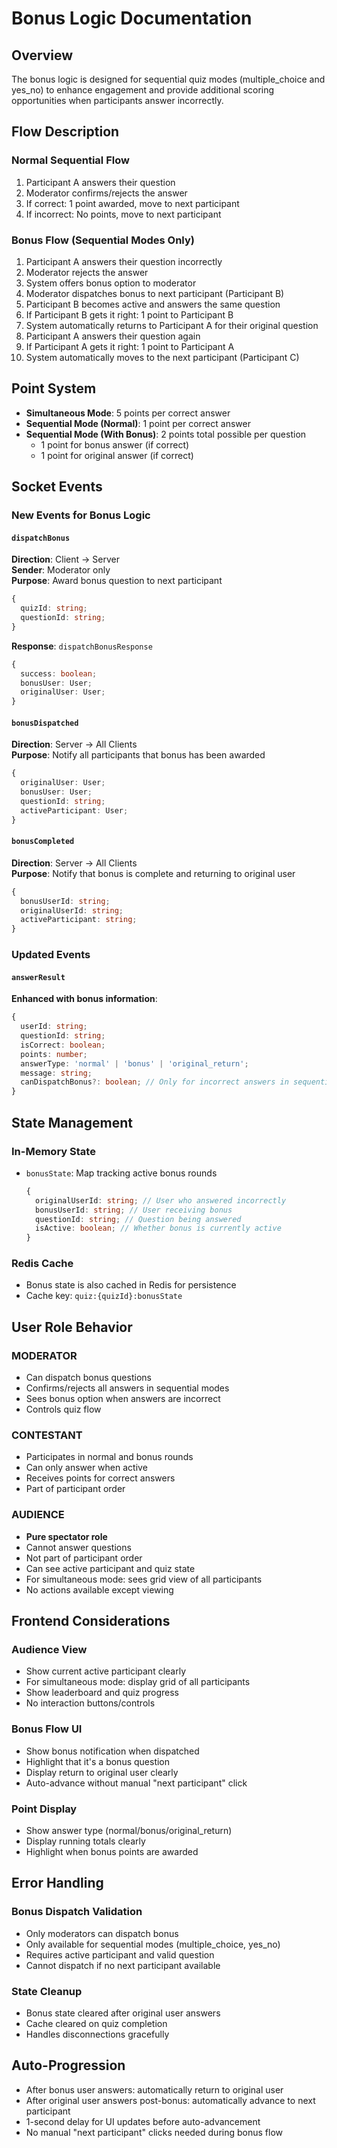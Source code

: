 # Bonus Logic Documentation

## Overview

The bonus logic is designed for sequential quiz modes (multiple_choice and yes_no) to enhance engagement and provide additional scoring opportunities when participants answer incorrectly.

## Flow Description

### Normal Sequential Flow

1. Participant A answers their question
2. Moderator confirms/rejects the answer
3. If correct: 1 point awarded, move to next participant
4. If incorrect: No points, move to next participant

### Bonus Flow (Sequential Modes Only)

1. Participant A answers their question incorrectly
2. Moderator rejects the answer
3. System offers bonus option to moderator
4. Moderator dispatches bonus to next participant (Participant B)
5. Participant B becomes active and answers the same question
6. If Participant B gets it right: 1 point to Participant B
7. System automatically returns to Participant A for their original question
8. Participant A answers their question again
9. If Participant A gets it right: 1 point to Participant A
10. System automatically moves to the next participant (Participant C)

## Point System

- **Simultaneous Mode**: 5 points per correct answer
- **Sequential Mode (Normal)**: 1 point per correct answer
- **Sequential Mode (With Bonus)**: 2 points total possible per question
  - 1 point for bonus answer (if correct)
  - 1 point for original answer (if correct)

## Socket Events

### New Events for Bonus Logic

#### `dispatchBonus`

**Direction**: Client → Server  
**Sender**: Moderator only  
**Purpose**: Award bonus question to next participant

```typescript
{
  quizId: string;
  questionId: string;
}
```

**Response**: `dispatchBonusResponse`

```typescript
{
  success: boolean;
  bonusUser: User;
  originalUser: User;
}
```

#### `bonusDispatched`

**Direction**: Server → All Clients  
**Purpose**: Notify all participants that bonus has been awarded

```typescript
{
  originalUser: User;
  bonusUser: User;
  questionId: string;
  activeParticipant: User;
}
```

#### `bonusCompleted`

**Direction**: Server → All Clients  
**Purpose**: Notify that bonus is complete and returning to original user

```typescript
{
  bonusUserId: string;
  originalUserId: string;
  activeParticipant: string;
}
```

### Updated Events

#### `answerResult`

**Enhanced with bonus information**:

```typescript
{
  userId: string;
  questionId: string;
  isCorrect: boolean;
  points: number;
  answerType: 'normal' | 'bonus' | 'original_return';
  message: string;
  canDispatchBonus?: boolean; // Only for incorrect answers in sequential mode
}
```

## State Management

### In-Memory State

- `bonusState`: Map tracking active bonus rounds
  ```typescript
  {
    originalUserId: string; // User who answered incorrectly
    bonusUserId: string; // User receiving bonus
    questionId: string; // Question being answered
    isActive: boolean; // Whether bonus is currently active
  }
  ```

### Redis Cache

- Bonus state is also cached in Redis for persistence
- Cache key: `quiz:{quizId}:bonusState`

## User Role Behavior

### MODERATOR

- Can dispatch bonus questions
- Confirms/rejects all answers in sequential modes
- Sees bonus option when answers are incorrect
- Controls quiz flow

### CONTESTANT

- Participates in normal and bonus rounds
- Can only answer when active
- Receives points for correct answers
- Part of participant order

### AUDIENCE

- **Pure spectator role**
- Cannot answer questions
- Not part of participant order
- Can see active participant and quiz state
- For simultaneous mode: sees grid view of all participants
- No actions available except viewing

## Frontend Considerations

### Audience View

- Show current active participant clearly
- For simultaneous mode: display grid of all participants
- Show leaderboard and quiz progress
- No interaction buttons/controls

### Bonus Flow UI

- Show bonus notification when dispatched
- Highlight that it's a bonus question
- Display return to original user clearly
- Auto-advance without manual "next participant" click

### Point Display

- Show answer type (normal/bonus/original_return)
- Display running totals clearly
- Highlight when bonus points are awarded

## Error Handling

### Bonus Dispatch Validation

- Only moderators can dispatch bonus
- Only available for sequential modes (multiple_choice, yes_no)
- Requires active participant and valid question
- Cannot dispatch if no next participant available

### State Cleanup

- Bonus state cleared after original user answers
- Cache cleared on quiz completion
- Handles disconnections gracefully

## Auto-Progression

- After bonus user answers: automatically return to original user
- After original user answers post-bonus: automatically advance to next participant
- 1-second delay for UI updates before auto-advancement
- No manual "next participant" clicks needed during bonus flow
